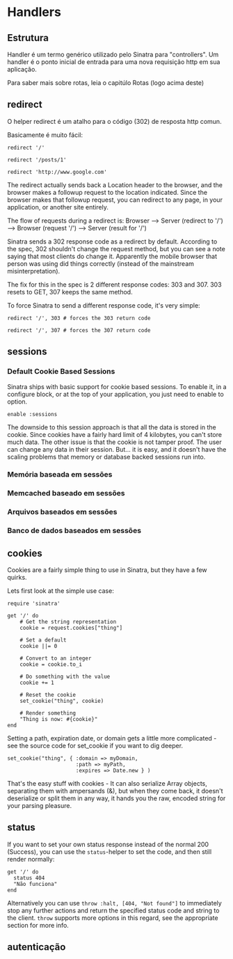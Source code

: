 Handlers
========

Estrutura
---------
Handler é um termo genérico utilizado pelo Sinatra para "controllers". Um handler é o ponto inicial de entrada para uma nova requisição http em sua aplicação.

Para saber mais sobre rotas, leia o capitúlo Rotas (logo acima deste)


redirect
--------
O helper redirect é um atalho para o código (302) de resposta http comun.

Basicamente é muito fácil:

    redirect '/'

    redirect '/posts/1'

    redirect 'http://www.google.com'

The redirect actually sends back a Location header to the browser, and the
browser makes a followup request to the location indicated.  Since the browser
makes that followup request, you can redirect to any page, in your application,
or another site entirely.

The flow of requests during a redirect is:
Browser --> Server (redirect to '/') --> Browser (request '/') --> Server (result for '/')

Sinatra sends a 302 response code as a redirect by default. According to the
spec, 302 shouldn't change the request method, but you can see a note saying
that most clients do change it. Apparently the mobile browser that person was
using did things correctly (instead of the mainstream misinterpretation).

The fix for this in the spec is 2 different response codes: 303
and 307. 303 resets to GET, 307 keeps the same method.

To force Sinatra to send a different response code, it's very simple:

    redirect '/', 303 # forces the 303 return code

    redirect '/', 307 # forces the 307 return code

sessions
--------

### Default Cookie Based Sessions

Sinatra ships with basic support for cookie based sessions.  To enable it, in a configure block, or at the top of your application, you just need to enable to option.

    enable :sessions

The downside to this session approach is that all the data is stored in the
cookie.  Since cookies have a fairly hard limit of 4 kilobytes, you can't store
much data.  The other issue is that the cookie is not tamper proof.  The user
can change any data in their session.  But... it is easy, and it doesn't have
the scaling problems that memory or database backed sessions run into.

### Memória baseada em sessões

### Memcached baseado em sessões

### Arquivos baseados em sessões

### Banco de dados baseados em sessões


cookies
-------

Cookies are a fairly simple thing to use in Sinatra, but they have a few quirks.

Lets first look at the simple use case:

    require 'sinatra'

    get '/' do
        # Get the string representation
        cookie = request.cookies["thing"]

        # Set a default
        cookie ||= 0

        # Convert to an integer
        cookie = cookie.to_i

        # Do something with the value
        cookie += 1

        # Reset the cookie
        set_cookie("thing", cookie)

        # Render something
        "Thing is now: #{cookie}"
    end

Setting a path, expiration date, or domain gets a little more complicated - see the source code for set\_cookie if you want to dig deeper.

    set_cookie("thing", { :domain => myDomain,
                          :path => myPath,
                          :expires => Date.new } )

That's the easy stuff with cookies - It can also serialize Array objects,
separating them with ampersands (&), but when they come back, it doesn't
deserialize or split them in any way, it hands you the raw, encoded string
for your parsing pleasure.


status
------

If you want to set your own status response instead of the normal 200 (Success), you can use the `status`-helper to set the
code, and then still render normally:

    get '/' do
      status 404
      "Não funciona"
    end

Alternatively you can use `throw :halt, [404, "Not found"]` to immediately stop any further actions and return the
specified status code and string to the client. `throw` supports more options in this regard, see the appropriate section
for more info.


autenticação
--------------

